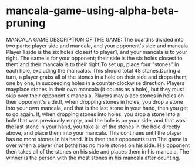 # mancala-game-using-alpha-beta-pruning
MANCALA GAME
DESCRIPTION OF THE GAME:
The board is divided into two parts: player side and mancala,
and your opponent's side and mancala. Player 1 side is the six
holes closest to player1, and your mancala is to your right. The
same is for your opponent; their side is the six holes closest to
them and their mancala is to their right.To set up, place four
"stones" in each hole, excluding the mancalas. This should total
48 stones.During a turn, a player grabs all of the stones in a hole
on their side and drops them, one by one, in succeeding holes in
a counter-clockwise direction. Players mayplace stones in their
own mancala (it counts as a hole), but they must skip over their
opponent's mancala. Players may place stones in holes on their
opponent's side.If, when dropping stones in holes, you drop a
stone into your own mancala, and that is the last stone in your
hand, then you get to go again.
If, when dropping stones into holes, you drop a stone into a hole
that was previously empty, and the hole is on your side, and that
was the last stone in your hand, you take all of the stones in the
hole directly above, and place them into your mancala. This
continues until the player has no more stones in his hand. It is
then their opponents turn.The game is over when a player (not
both) has no more stones on his side. His opponent then takes all
of the stones on his side and places them in his mancala. The
winner is the person with the most stones in his mancala after
counting.
